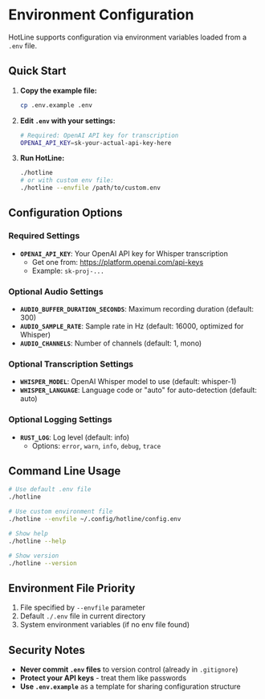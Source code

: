 # Environment Configuration

HotLine supports configuration via environment variables loaded from a `.env` file.

## Quick Start

1. **Copy the example file:**
   ```bash
   cp .env.example .env
   ```

2. **Edit `.env` with your settings:**
   ```bash
   # Required: OpenAI API key for transcription
   OPENAI_API_KEY=sk-your-actual-api-key-here
   ```

3. **Run HotLine:**
   ```bash
   ./hotline
   # or with custom env file:
   ./hotline --envfile /path/to/custom.env
   ```

## Configuration Options

### Required Settings

- **`OPENAI_API_KEY`**: Your OpenAI API key for Whisper transcription
  - Get one from: https://platform.openai.com/api-keys
  - Example: `sk-proj-...`

### Optional Audio Settings

- **`AUDIO_BUFFER_DURATION_SECONDS`**: Maximum recording duration (default: 300)
- **`AUDIO_SAMPLE_RATE`**: Sample rate in Hz (default: 16000, optimized for Whisper)
- **`AUDIO_CHANNELS`**: Number of channels (default: 1, mono)

### Optional Transcription Settings

- **`WHISPER_MODEL`**: OpenAI Whisper model to use (default: whisper-1)
- **`WHISPER_LANGUAGE`**: Language code or "auto" for auto-detection (default: auto)

### Optional Logging Settings

- **`RUST_LOG`**: Log level (default: info)
  - Options: `error`, `warn`, `info`, `debug`, `trace`

## Command Line Usage

```bash
# Use default .env file
./hotline

# Use custom environment file
./hotline --envfile ~/.config/hotline/config.env

# Show help
./hotline --help

# Show version
./hotline --version
```

## Environment File Priority

1. File specified by `--envfile` parameter
2. Default `./.env` file in current directory
3. System environment variables (if no env file found)

## Security Notes

- **Never commit `.env` files** to version control (already in `.gitignore`)
- **Protect your API keys** - treat them like passwords
- **Use `.env.example`** as a template for sharing configuration structure